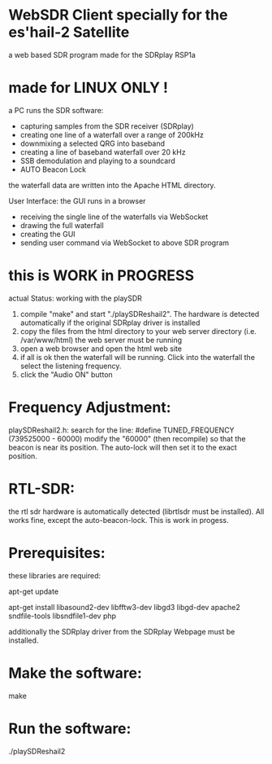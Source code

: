 # WebSDR Client specially for the es'hail-2 Satellite
a web based SDR program made for the SDRplay RSP1a

# made for LINUX ONLY ! 

a PC runs the SDR software:
* capturing samples from the SDR receiver (SDRplay)
* creating one line of a waterfall over a range of 200kHz
* downmixing a selected QRG into baseband
* creating a line of baseband waterfall over 20 kHz
* SSB demodulation and playing to a soundcard
* AUTO Beacon Lock

the waterfall data are written into the Apache HTML directory.

User Interface:
the GUI runs in a browser
* receiving the single line of the waterfalls via WebSocket
* drawing the full waterfall
* creating the GUI
* sending user command via WebSocket to above SDR program

# this is WORK in PROGRESS
actual Status: 
working with the playSDR
1) compile "make" and start "./playSDReshail2". The hardware is detected automatically if the original SDRplay driver is installed
2) copy the files from the html directory to your web server directory (i.e. /var/www/html)
   the web server must be running
3) open a web browser and open the html web site
4) if all is ok then the waterfall will be running. Click into the waterfall the select the listening frequency.
5) click the "Audio ON" button

Frequency Adjustment:
=====================
playSDReshail2.h: search for the line: #define TUNED_FREQUENCY     (739525000 - 60000)
modify the "60000" (then recompile) so that the beacon is near its position. The auto-lock will then set it to the exact position.

RTL-SDR:
========
the rtl sdr hardware is automatically detected (librtlsdr must be installed). All works fine, except the auto-beacon-lock. This is work in progess.


Prerequisites:
==============
these libraries are required:

apt-get update

apt-get install libasound2-dev libfftw3-dev libgd3 libgd-dev apache2 sndfile-tools libsndfile1-dev php

additionally the SDRplay driver from the SDRplay Webpage must be installed.

Make the software:
==================

make

Run the software:
=================

./playSDReshail2
